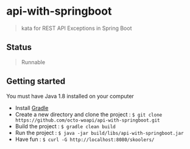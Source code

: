 # api-with-springboot
> kata for REST API Exceptions in Spring Boot

## Status
> Runnable

## Getting started

  You must have Java 1.8 installed on your computer
  
 - Install [Gradle](https://gradle.org/install/)   
 - Create a new directory and clone the project : ```$ git clone https://github.com/octo-woapi/api-with-springboot.git```
 - Build the project : ```$ gradle clean build```
 - Run the project : ```$ java -jar build/libs/api-with-springboot.jar```
 - Have fun : ```$ curl -G http://localhost:8080/skoolers/ ```

